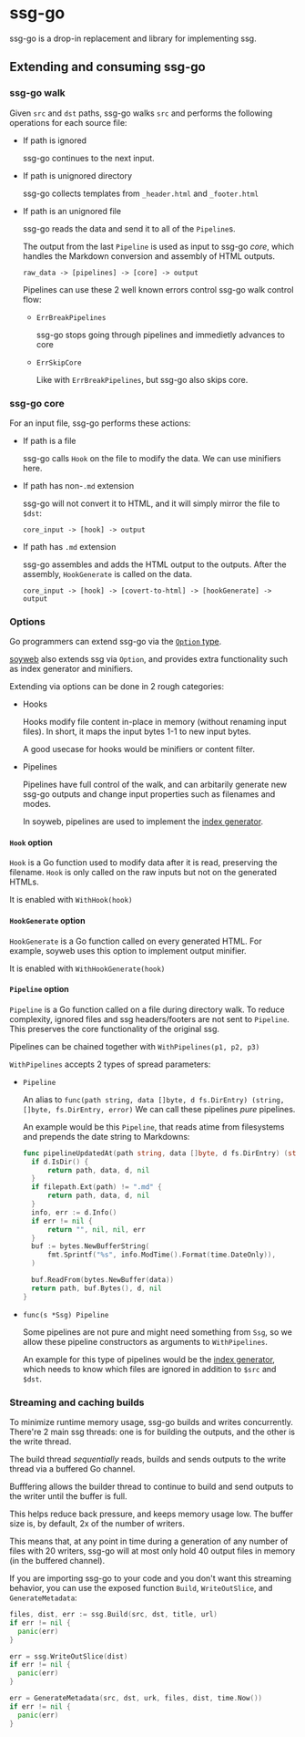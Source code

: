 # ssg-go

ssg-go is a drop-in replacement and library for implementing ssg.

## Extending and consuming ssg-go

### ssg-go walk

Given `src` and `dst` paths, ssg-go walks `src` and performs the
following operations for each source file:

- If path is ignored

  ssg-go continues to the next input.

- If path is unignored directory

  ssg-go collects templates from `_header.html` and `_footer.html`

- If path is an unignored file

  ssg-go reads the data and send it to all of the `Pipeline`s.

  The output from the last `Pipeline` is used as input to ssg-go *core*,
  which handles the Markdown conversion and assembly of HTML outputs.

  ```
  raw_data -> [pipelines] -> [core] -> output
  ```

  Pipelines can use these 2 well known errors control ssg-go walk control flow:

  - `ErrBreakPipelines`

    ssg-go stops going through pipelines and immedietly advances to core

  - `ErrSkipCore`

    Like with `ErrBreakPipelines`, but ssg-go also skips core.

### ssg-go core

For an input file, ssg-go performs these actions:

- If path is a file

  ssg-go calls `Hook` on the file to modify the data.
  We can use minifiers here.

- If path has non-`.md` extension

  ssg-go will not convert it to HTML,
  and it will simply mirror the file to `$dst`:

  ```
  core_input -> [hook] -> output
  ```

- If path has `.md` extension

  ssg-go assembles and adds the HTML output to the outputs.
  After the assembly, `HookGenerate` is called on the data.

  ```
  core_input -> [hook] -> [covert-to-html] -> [hookGenerate] -> output
  ```

### Options

Go programmers can extend ssg-go via the [`Option` type](./options.go).

[soyweb](../soyweb/) also extends ssg via `Option`,
and provides extra functionality such as index generator and minifiers.

Extending via options can be done in 2 rough categories:

- Hooks

  Hooks modify file content in-place in memory (without renaming input files).
  In short, it maps the input bytes 1-1 to new input bytes.

  A good usecase for hooks would be minifiers or content filter.

- Pipelines

  Pipelines have full control of the walk, and can arbitarily generate new
  ssg-go outputs and change input properties such as filenames and modes.

  In soyweb, pipelines are used to implement the [index generator](../soyweb/index.go).

#### `Hook` option

`Hook` is a Go function used to modify data after it is read,
preserving the filename. `Hook` is only called on the raw inputs
but not on the generated HTMLs.

It is enabled with `WithHook(hook)`

#### `HookGenerate` option

`HookGenerate` is a Go function called on every generated HTML.
For example, soyweb uses this option to implement output minifier.

It is enabled with `WithHookGenerate(hook)`

#### `Pipeline` option

`Pipeline` is a Go function called on a file during directory walk.
To reduce complexity, ignored files and ssg headers/footers are not sent
to `Pipeline`. This preserves the core functionality of the original ssg.

Pipelines can be chained together with `WithPipelines(p1, p2, p3)`

`WithPipelines` accepts 2 types of spread parameters:

- `Pipeline`

  An alias to `func(path string, data []byte, d fs.DirEntry) (string, []byte, fs.DirEntry, error)`
  We can call these pipelines *pure* pipelines.

  An example would be this `Pipeline`, that reads atime from filesystems
  and prepends the date string to Markdowns:

  ```go
  func pipelineUpdatedAt(path string, data []byte, d fs.DirEntry) (string, []byte, fs.DirEntry, error) {
  	if d.IsDir() {
  		return path, data, d, nil
  	}
  	if filepath.Ext(path) != ".md" {
  		return path, data, d, nil
  	}
  	info, err := d.Info()
  	if err != nil {
  		return "", nil, nil, err
  	}
  	buf := bytes.NewBufferString(
  		fmt.Sprintf("%s", info.ModTime().Format(time.DateOnly)),
  	)

  	buf.ReadFrom(bytes.NewBuffer(data))
  	return path, buf.Bytes(), d, nil
  }
  ```

- `func(s *Ssg) Pipeline`

  Some pipelines are not pure and might need something from `Ssg`, so
  we allow these pipeline constructors as arguments to `WithPipelines`.

  An example for this type of pipelines would be the [index generator](./index.go),
  which needs to know which files are ignored in addition to `$src` and `$dst`.

### Streaming and caching builds

To minimize runtime memory usage, ssg-go builds and writes concurrently.
There're 2 main ssg threads: one is for building the outputs,
and the other is the write thread.

The build thread *sequentially* reads, builds and sends outputs
to the write thread via a buffered Go channel.

Bufffering allows the builder thread to continue to build and send outputs
to the writer until the buffer is full.

This helps reduce back pressure, and keeps memory usage low.
The buffer size is, by default, 2x of the number of writers.

This means that, at any point in time during a generation of any number of files
with 20 writers, ssg-go will at most only hold 40 output files
in memory (in the buffered channel).

If you are importing ssg-go to your code and you don't want this
streaming behavior, you can use the exposed function `Build`, `WriteOutSlice`,
and `GenerateMetadata`:

```go
files, dist, err := ssg.Build(src, dst, title, url)
if err != nil {
  panic(err)
}

err = ssg.WriteOutSlice(dist)
if err != nil {
  panic(err)
}

err = GenerateMetadata(src, dst, urk, files, dist, time.Now())
if err != nil {
  panic(err)
}
```

